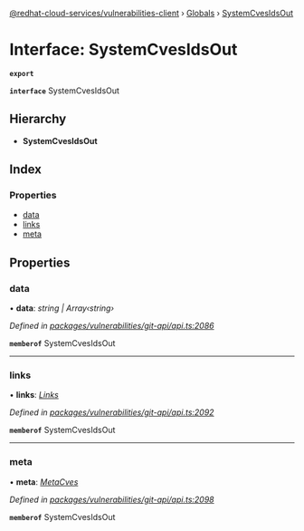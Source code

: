 [@redhat-cloud-services/vulnerabilities-client](../README.md) › [Globals](../globals.md) › [SystemCvesIdsOut](systemcvesidsout.md)

# Interface: SystemCvesIdsOut

**`export`** 

**`interface`** SystemCvesIdsOut

## Hierarchy

* **SystemCvesIdsOut**

## Index

### Properties

* [data](systemcvesidsout.md#data)
* [links](systemcvesidsout.md#links)
* [meta](systemcvesidsout.md#meta)

## Properties

###  data

• **data**: *string | Array‹string›*

*Defined in [packages/vulnerabilities/git-api/api.ts:2086](https://github.com/fhlavac/javascript-clients/blob/master/packages/vulnerabilities/git-api/api.ts#L2086)*

**`memberof`** SystemCvesIdsOut

___

###  links

• **links**: *[Links](links.md)*

*Defined in [packages/vulnerabilities/git-api/api.ts:2092](https://github.com/fhlavac/javascript-clients/blob/master/packages/vulnerabilities/git-api/api.ts#L2092)*

**`memberof`** SystemCvesIdsOut

___

###  meta

• **meta**: *[MetaCves](metacves.md)*

*Defined in [packages/vulnerabilities/git-api/api.ts:2098](https://github.com/fhlavac/javascript-clients/blob/master/packages/vulnerabilities/git-api/api.ts#L2098)*

**`memberof`** SystemCvesIdsOut

